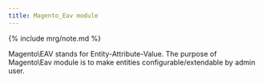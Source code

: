 ```yaml
---
title: Magento_Eav module
---
```


{% include mrg/note.md %}

Magento\EAV stands for Entity-Attribute-Value. The purpose of Magento\Eav module is to make entities
configurable/extendable by admin user.

